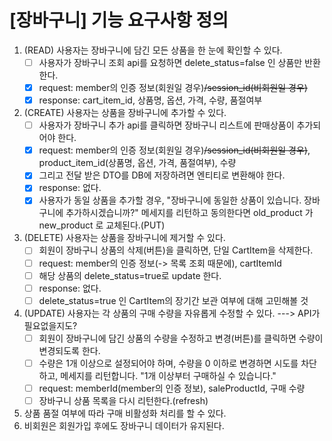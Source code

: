 # [장바구니] 기능 요구사항 정의

1. (READ) 사용자는 장바구니에 담긴 모든 상품을 한 눈에 확인할 수 있다.
    -[ ] 사용자가 장바구니 조회 api를 요청하면 delete_status=false 인 상품만 반환한다.
    -[X] request: member의 인증 정보(회원일 경우)~~/session_id(비회원일 경우)~~
    -[X] response: cart_item_id, 상품명, 옵션, 가격, 수량, 품절여부
2. (CREATE) 사용자는 상품을 장바구니에 추가할 수 있다.
    -[ ] 사용자가 장바구니 추가 api를 클릭하면 장바구니 리스트에 판매상품이 추가되어야 한다.
    -[X] request: member의 인증 정보(회원일 경우)~~/session_id(비회원일 경우)~~, product_item_id(상품명, 옵션, 가격, 품절여부),
     수량
    -[X] 그리고 전달 받은 DTO를 DB에 저장하려면 엔티티로 변환해야 한다.
    -[X] response: 없다.
    -[X] 사용자가 동일 상품을 추가할 경우, "장바구니에 동일한 상품이 있습니다. 장바구니에 추가하시겠습니까?" 메세지를 리턴하고 동의한다면 old_product 가
     new_product 로 교체된다.(PUT)
3. (DELETE) 사용자는 상품을 장바구니에 제거할 수 있다.
    -[ ] 회원이 장바구니 상품의 삭제(버튼)을 클릭하면, 단일 CartItem을 삭제한다.
    -[ ] request: member의 인증 정보(-> 목록 조회 때문에), cartItemId
    -[ ] 해당 상품의 delete_status=true로 update 한다.
    -[ ] response: 없다.
    -[ ] delete_status=true 인 CartItem의 장기간 보관 여부에 대해 고민해볼 것
4. (UPDATE) 사용자는 각 상품의 구매 수량을 자유롭게 수정할 수 있다. ---> API가 필요없을지도?
    -[ ] 회원이 장바구니에 담긴 상품의 수량을 수정하고 변경(버튼)를 클릭하면 수량이 변경되도록 한다.
    -[ ] 수량은 1개 이상으로 설정되어야 하며, 수량을 0 이하로 변경하면 시도를 차단하고, 메세지를 리턴합니다. "1개 이상부터 구매하실 수 있습니다."
    -[ ] request: memberId(member의 인증 정보), saleProductId, 구매 수량
    -[ ] 장바구니 상품 목록을 다시 리턴한다.(refresh)
5. 상품 품절 여부에 따라 구매 비활성화 처리를 할 수 있다.
6. 비회원은 회원가입 후에도 장바구니 데이터가 유지된다.
